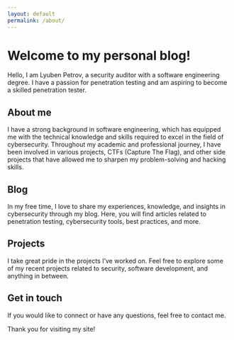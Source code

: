 ```yaml
---
layout: default
permalink: /about/
---
```


# Welcome to my personal blog!

Hello, I am Lyuben Petrov, a security auditor with a software engineering degree. I have a passion for penetration testing and am aspiring to become a skilled penetration tester.

## About me

I have a strong background in software engineering, which has equipped me with the technical knowledge and skills required to excel in the field of cybersecurity. Throughout my academic and professional journey, I have been involved in various projects, CTFs (Capture The Flag), and other side projects that have allowed me to sharpen my problem-solving and hacking skills.

## Blog

In my free time, I love to share my experiences, knowledge, and insights in cybersecurity through my blog. Here, you will find articles related to penetration testing, cybersecurity tools, best practices, and more.

## Projects

I take great pride in the projects I’ve worked on. Feel free to explore some of my recent projects related to security, software development, and anything in between.

## Get in touch

If you would like to connect or have any questions, feel free to contact me.

Thank you for visiting my site!